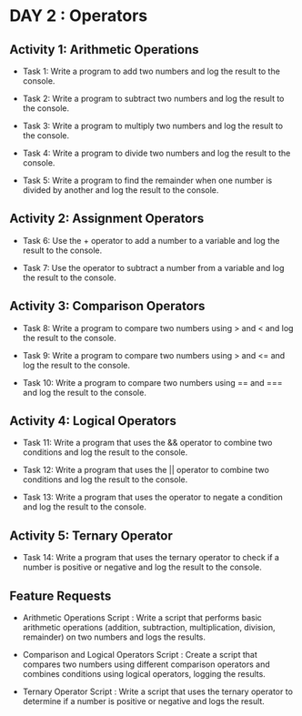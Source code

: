# DAY 2 : Operators

## Activity 1: Arithmetic Operations

-  Task 1: Write a program to add two numbers and log the result to the console.

-  Task 2: Write a program to subtract two numbers and log the result to the console.

-  Task 3: Write a program to multiply two numbers and log the result to the console.

-  Task 4: Write a program to divide two numbers and log the result to the console.

-  Task 5: Write a program to find the remainder when one number is divided by another and log the result to the console.


## Activity 2: Assignment Operators

-  Task 6: Use the + operator to add a number to a variable and log the result to the console. 

-  Task 7: Use the operator to subtract a number from a variable and log the result to the console.

## Activity 3: Comparison Operators

-  Task 8: Write a program to compare two numbers using > and < and log the result to the console.

-  Task 9: Write a program to compare two numbers using > and <= and log the result to the console. 

-  Task 10: Write a program to compare two numbers using == and === and log the result to the console.

## Activity 4: Logical Operators

-  Task 11: Write a program that uses the && operator to combine two conditions and log the result to the console.

-  Task 12: Write a program that uses the || operator to combine two conditions and log the result to the console.

-  Task 13: Write a program that uses the operator to negate a condition and log the result to the console.

## Activity 5: Ternary Operator

-  Task 14: Write a program that uses the ternary operator to check if a number is positive or negative and log the result to the console.

## Feature Requests

-  Arithmetic Operations Script : Write a script that performs basic arithmetic operations (addition, subtraction, multiplication, division, remainder) on two numbers and logs the results.

-  Comparison and Logical Operators Script : Create a script that compares two numbers using different comparison operators and combines conditions using logical operators, logging the results.

-  Ternary Operator Script : Write a script that uses the ternary operator to determine if a number is positive or negative and logs the result.